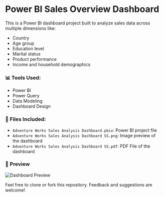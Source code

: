 # Power BI Sales Overview Dashboard

This is a Power BI dashboard project built to analyze sales data across multiple dimensions like:

- Country
- Age group
- Education level
- Marital status
- Product performance
- Income and household demographics

### 📊 Tools Used:
- Power BI
- Power Query
- Data Modeling
- Dashboard Design

### 📁 Files Included:
- `Adventure Works Sales Analysis Dashboard.pbix`: Power BI project file
- `Adventure Works Sales Analysis Dashboard SS.png`: Image preview of the dashboard
- `Adventure Works Sales Analysis Dashboard SS.pdf`: PDF File of the dashboard

### 📝 Preview
![Dashboard Preview](dashboard-screenshot.png)

Feel free to clone or fork this repository. Feedback and suggestions are welcome!
